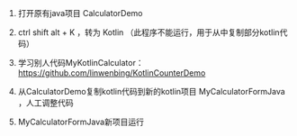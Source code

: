 1. 打开原有java项目 CalculatorDemo

2. ctrl shift alt + K ，转为 Kotlin （此程序不能运行，用于从中复制部分kotlin代码）

3. 学习别人代码MyKotlinCalculator：https://github.com/linwenbing/KotlinCounterDemo

4. 从CalculatorDemo复制kotlin代码到新的kotlin项目 MyCalculatorFormJava ，人工调整代码

5. MyCalculatorFormJava新项目运行